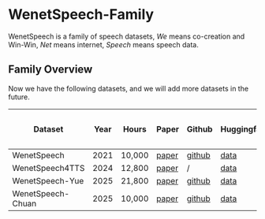# WenetSpeech-Family

WenetSpeech is a family of speech datasets, *We* means co-creation and Win-Win, *Net* means internet, *Speech* means speech data.

## Family Overview

Now we have the following datasets, and we will add more datasets in the future.

| Dataset           | Year | Hours  | Paper                                     | Github                                                  | Huggingface                                                             | 公众号文章                                                |
|-------------------|------|--------|-------------------------------------------|---------------------------------------------------------|-------------------------------------------------------------------------|-----------------------------------------------------------|
| WenetSpeech       | 2021 | 10,000 | [paper](https://arxiv.org/pdf/2110.03370) | [github](https://github.com/wenet-e2e/WenetSpeech)      | [data](https://huggingface.co/datasets/wenet-e2e/wenetspeech)           | [blog](https://mp.weixin.qq.com/s/lR22WmI5G2mPSuloZUcWVA) |
| WenetSpeech4TTS   | 2024 | 12,800 | [paper](https://arxiv.org/pdf/2406.05763) | /                                                       | [data](https://huggingface.co/datasets/Wenetspeech4TTS/WenetSpeech4TTS) | [blog](https://mp.weixin.qq.com/s/xmZ3pnffut9CyE_IZNQ9nQ) |
| WenetSpeech-Yue   | 2025 | 21,800 | [paper](https://arxiv.org/pdf/2509.03959) | [github](https://github.com/ASLP-lab/WenetSpeech-Yue)   | [data](https://huggingface.co/datasets/ASLP-lab/WenetSpeech-Yue)        | [blog](https://mp.weixin.qq.com/s/4ruElajxLcCWOCV3mBrvYA) |
| WenetSpeech-Chuan | 2025 | 10,000 | [paper](https://arxiv.org/pdf/2509.18004) | [github](https://github.com/ASLP-lab/WenetSpeech-Chuan) | [data](https://huggingface.co/datasets/ASLP-lab/WenetSpeech-Chuan)      | [blog](https://mp.weixin.qq.com/s/p54kxy0j41IGJItIynkI9Q) |